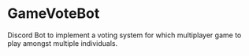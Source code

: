 # GameVoteBot
Discord Bot to implement a voting system for which multiplayer game to play amongst multiple individuals.
